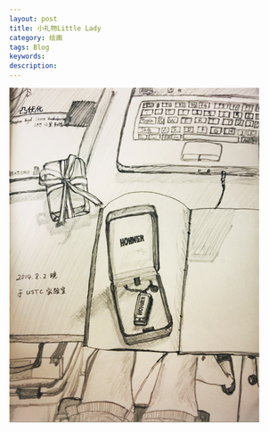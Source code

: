 ```yaml
---
layout: post
title: 小礼物Little Lady
category: 绘画
tags: Blog
keywords: 
description: 
---
```


![2](/public/img/days/2.jpg)

